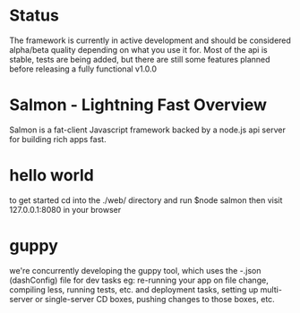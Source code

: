 # Status
The framework is currently in active development and should be considered alpha/beta quality depending on what you use it for. Most of the api is stable, tests are being added, but there are still some features planned before releasing a fully functional v1.0.0

# Salmon - Lightning Fast Overview
Salmon is a fat-client Javascript framework backed by a node.js api server for building rich apps fast. 

# hello world
to get started
cd into the ./web/ directory and run $node salmon
then visit 127.0.0.1:8080 in your browser

# guppy
we're concurrently developing the guppy tool, which uses the -.json (dashConfig) file for dev tasks eg: re-running your app on file change, compiling less, running tests, etc. and deployment tasks, setting up multi-server or single-server CD boxes, pushing changes to those boxes, etc.



